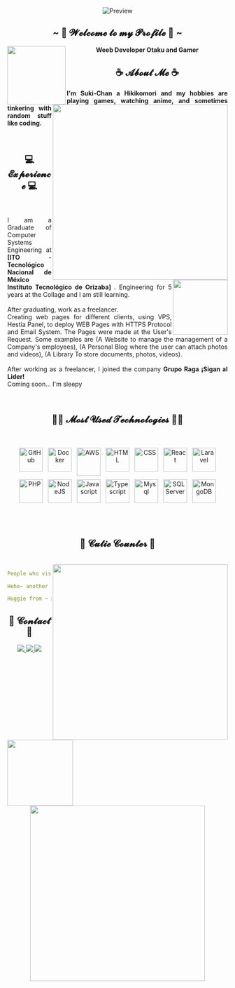 <div align="center">
  
<!-- ![](https://typograssy.deno.dev/api?text=Suki-Chan!&l0=none&bg=none&frame=none&speed=100&comment=) -->

![Preview](https://media.discordapp.net/attachments/620099038414635030/1154157370545545377/FD.png)

</div>
 
<h2 align="center">~ 💖 𝓦𝓮𝓵𝓬𝓸𝓶𝓮 𝓽𝓸 𝓶𝔂 𝓟𝓻𝓸𝓯𝓲𝓵𝓮 💖 ~</h2>
<a href="https://github.com/lSukiChanl"><img align="left" width="133" src="https://cdn.discordapp.com/attachments/620099038414635030/1153727760414539848/MinionD.png"></a>
<a href="https://discord.com/users/317527070576214018"><img align="right" width="400" src="https://lanyard.kyrie25.me/api/317527070576214018?imgStyle=square&gradient=e9d6d5-e9d6d5-f3b1b4-ffffff&bg=0d1117"></a>

<p align="center"> <b> Weeb Developer Otaku and Gamer </b> </p>

<h2 align="center">☕ 𝓐𝓫𝓸𝓾𝓽 𝓜𝓮 ☕</h2>
<p align="justify"> <b> I'm Suki-Chan a Hikikomori and my hobbies are playing games, watching anime, and sometimes tinkering with random stuff like coding. </b> </p>

<br>
<h2 align="center">💻 𝓔𝔁𝓹𝓮𝓻𝓲𝓮𝓷𝓬𝓮 💻</h2>
<br>
<a href="https://github.com/lSukiChanl"><img align="right" width="125" src="https://media.discordapp.net/attachments/620099038414635030/1153723538151313459/dd.png"></a>
<p align="justify"> 
I am a Graduate of Computer Systems Engineering at <b> [ITO - Tecnológico Nacional de México Instituto Tecnológico de Orizaba] </b>. Engineering for 5 years at the Collage and I am still learning.
<br><br>
After graduating, work as a freelancer.
<br>
Creating web pages for different clients, using VPS, Hestia Panel, to deploy WEB Pages with HTTPS Protocol and Email System. The Pages were made at the User's Request. Some examples are (A Website to manage the management of a Company's employees), (A Personal Blog where the user can attach photos and videos), (A Library To store documents, photos, videos).
<br><br>
After working as a freelancer, I joined the company <b> Grupo Raga ¡Sigan al Lider!</b>
<br>
Coming soon... I'm sleepy
</p>

<br>
<h2 align="center">🧑‍💻 𝓜𝓸𝓼𝓽 𝓤𝓼𝓮𝓭 𝓣𝓮𝓬𝓱𝓷𝓸𝓵𝓸𝓰𝓲𝓮𝓼 🧑‍💻</h2>
<br>
<p align="center">
	<img src="https://cdn.jsdelivr.net/gh/devicons/devicon/icons/git/git-original.svg" alt="GitHub" width="54" height5464" style="vertical-align:top; margin:4px;">
	<img src="https://cdn.jsdelivr.net/gh/devicons/devicon/icons/docker/docker-plain.svg" alt="Docker" width="54" height="54" style="vertical-align:top; margin:4px;">
	<img src="https://cdn.jsdelivr.net/gh/devicons/devicon/icons/amazonwebservices/amazonwebservices-original.svg" alt="AWS" width="54" height="64" style="vertical-align:top; margin:4px;">
	<img src="https://cdn.jsdelivr.net/gh/devicons/devicon/icons/html5/html5-plain.svg" alt="HTML" width="54" height="54" style="vertical-align:top; margin:4px;">
  	<img src="https://cdn.jsdelivr.net/gh/devicons/devicon/icons/css3/css3-plain.svg" alt="CSS" width="54" height="54" style="vertical-align:top; margin:4px;">
	<img src="https://cdn.jsdelivr.net/gh/devicons/devicon/icons/react/react-original.svg" alt="React" width="54" height="54" style="vertical-align:top; margin:4px;">
	<img src="https://cdn.jsdelivr.net/gh/devicons/devicon/icons/laravel/laravel-plain.svg" alt="Laravel" width="54" height="54" style="vertical-align:top; margin:4px;">
	<img src="https://cdn.jsdelivr.net/gh/devicons/devicon/icons/php/php-plain.svg" alt="PHP" width="54" height="54" style="vertical-align:top; margin:4px;">
	<img src="https://cdn.jsdelivr.net/gh/devicons/devicon/icons/nodejs/nodejs-original.svg" alt="NodeJS" width="54" height="54" style="vertical-align:top; margin:4px;">
	<img src="https://cdn.jsdelivr.net/gh/devicons/devicon/icons/javascript/javascript-plain.svg" alt="Javascript" width="54" height="54" style="vertical-align:top; margin:4px;">
	<img src="https://cdn.jsdelivr.net/gh/devicons/devicon/icons/typescript/typescript-plain.svg" alt="Typescript" width="54" height="54" style="vertical-align:top; margin:4px;">
	<img src="https://cdn.jsdelivr.net/gh/devicons/devicon/icons/mysql/mysql-plain.svg" alt="Mysql" width="54" height="54" style="vertical-align:top; margin:4px;">
	<img src="https://cdn.jsdelivr.net/gh/devicons/devicon/icons/microsoftsqlserver/microsoftsqlserver-plain.svg" alt="SQLServer" width="54" height="54" style="vertical-align:top; margin:4px;">
	<img src="https://cdn.jsdelivr.net/gh/devicons/devicon/icons/mongodb/mongodb-plain.svg" alt="MongoDB" width="54" height="54" style="vertical-align:top; margin:4px;">
</p>
<h2></h2>
<br>

<h2 align="center">🧋 𝓒𝓾𝓽𝓲𝓮 𝓒𝓸𝓾𝓷𝓽𝓮𝓻 🧋</h2>
<br>
<a href="https://discord.com/users/738748102311280681"><img align="right" width=400 src="https://moe-counter.glitch.me/get/@lSukiChanl?theme=rule34"></a>
<a href="https://github.com/lSukiChanl"><img align="left" width="150" src="https://media.discordapp.net/attachments/620099038414635030/1153734387058360512/H.png"></a>

```yaml
People who visit my profile.

Hehe~ another cutie has been caught.

Huggie from ~ 💜 Suki-Chan 💜.
```

<h2 align="center">💬 𝓒𝓸𝓷𝓽𝓪𝓬𝓽 💬</h2>
<p align="center"> 

<div align="center">
  <a href="https://www.linkedin.com/in/j0shbl0ck247/">
  <img src="https://img.shields.io/badge/LinkedIn-0077B5?style=for-the-badge&logo=linkedin&logoColor=white" target="_blank" rel="noopener noreferrer">
  </a>
  <a href="https://github.com/lSukiChanl">
  <img src="https://img.shields.io/badge/-GitHub-181717?style=for-the-badge&logo=GitHub&logoColor=white'" target="_blank" rel="noopener noreferrer">
  </a>
  <a href="https://discord.com/users/738748102311280681" >
  <img src="https://img.shields.io/badge/Discord-7289DA?style=for-the-badge&logo=discord&logoColor=white" target="_blank" rel="noopener noreferrer">
  </a>
  <br>
  <img src=https://cdn.discordapp.com/attachments/1071301618844303420/1154160732741578782/MenGi.gif width="400" height="auto">
</div>

</p>
